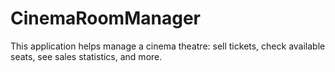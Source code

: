 # CinemaRoomManager

This application helps manage a cinema theatre: sell tickets, check available seats, see sales statistics, and more.
